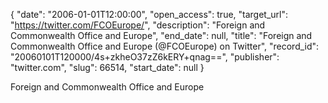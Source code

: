 {
  "date": "2006-01-01T12:00:00", 
  "open_access": true, 
  "target_url": "https://twitter.com/FCOEurope/", 
  "description": "Foreign and Commonwealth Office and Europe", 
  "end_date": null, 
  "title": "Foreign and Commonwealth Office and Europe (@FCOEurope) on Twitter", 
  "record_id": "20060101T120000/4s+zkheO37zZ6kERY+qnag==", 
  "publisher": "twitter.com", 
  "slug": 66514, 
  "start_date": null
}

Foreign and Commonwealth Office and Europe